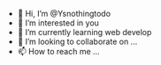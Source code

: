 - 👋 Hi, I’m @Ysnothingtodo
- 👀 I’m interested in you
- 🌱 I’m currently learning web develop
- 💞️ I’m looking to collaborate on ...
- 📫 How to reach me ...

<!---
Ysnothingtodo/Ysnothingtodo is a ✨ special ✨ repository because its `README.md` (this file) appears on your GitHub profile.
You can click the Preview link to take a look at your changes.
--->
